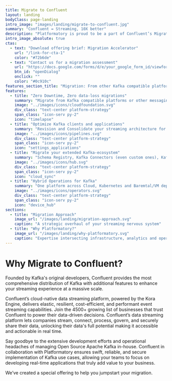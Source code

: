 ```yaml
---
title: Migrate to Confluent
layout: landing
bodyClass: page-landing
intro_image: "images/landing/migrate-to-confluent.jpg"
summary: "Confluent = Streaming, 10X better"
description: "Platformatory is proud to be a part of Confluent’s Migration Accelerator, which is designed to streamline the transition from traditional messaging systems or open-source Kafka deployments to Confluent. Together, Platformatory and Confluent aim to alleviate the challenges and complexities associated with migration, enabling your organization to undertake your data streaming journey with confidence."
intro_image_absolute: true
ctas:
  - text: "Download offering brief: Migration Accelerator"
    url: "/link-for-cta-1"
    color: "#72b6de"
  - text: "Contact us for a migration assessment"
    url: "https://docs.google.com/forms/d/e/your_google_form_id/viewform?embedded=true"
    btn_id: "openDialog"
    onclick: ""
    color: "#0c910c"
features_section_title: "Migration: From other Kafka compatible platforms or messaging systems"
features:
  - title: "Zero Downtime, Zero data-loss migrations"
    summary: "Migrate from Kafka compatible platforms or other messaging systems with no risk of disruption"
    image: "../images/icons/cloudfoundation.svg"
    div_class: "text-center platform-strategy"
    span_class: "icon-serv py-2"
    icon: "timelapse"
  - title: "Optimize Kafka clients and applications"
    summary: "Revision and Consolidate your streaming architecture for performance in the cloud, with opportunities in Flink, Kafka Streams, KSQL and Connect "
    image: "../images/icons/pipelines.svg"
    div_class: "text-center platform-strategy"
    span_class: "icon-serv py-2"
    icon: "settings_applications"
  - title: "Migrate your extended Kafka-ecosystem"
    summary: "Schema Registry, Kafka Connectors (even custom ones), Kafka Streams, KSQL and Flink"
    image: "../images/icons/hub.svg"
    div_class: "text-center platform-strategy"
    span_class: "icon-serv py-2"
    icon: "cloud_sync"
  - title: "Hybrid Operations for Kafka"
    summary: "One platform across Cloud, Kubernetes and Baremtal/VM deployments, with 24x7  support"
    image: "../images/icons/operators.svg"
    div_class: "text-center platform-strategy"
    span_class: "icon-serv py-2"
    icon: "device_hub"
sections:
  - title: "Migration Approach"
    image_url: "/images/landing/migration-approach.svg"
    caption: "A strategic overhaul of your streaming nervous system"
  - title: "Why Platformatory?"
    image_url: "/images/landing/why-platformatory.svg"
    caption: "Expertise intersecting infrastructure, analytics and operational data"
---
```


# Why Migrate to Confluent?

Founded by Kafka's original developers, Confluent provides the most comprehensive distribution of Kafka with additional features to enhance your streaming experience at a massive scale.

Confluent’s cloud-native data streaming platform, powered by the Kora Engine, delivers elastic, resilient, cost-efficient, and performant event streaming capabilities. Join the 4500+ growing list of businesses that trust Confluent to power their data-driven decisions. Confluent’s data streaming platform lets companies stream, connect, process, govern, and securely share their data, unlocking their data's full potential making it accessible and actionable in real time.

Say goodbye to the extensive development efforts and operational headaches of managing Open Source Apache Kafka in-house. Confluent in collaboration with Platformatory ensures swift, reliable, and secure implementation of Kafka use cases, allowing your teams to focus on developing real-time applications that truly add value to your business.

We’ve created a special offering to help you jumpstart your migration.
